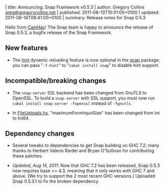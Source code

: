 | title: Announcing: Snap Framework v0.5.3
| author: Gregory Collins <greg@gregorycollins.net>
| published: 2011-08-13T10:01:00+0100
| updated: 2011-08-14T09:41:00+0100
| summary: Release notes for Snap 0.5.3

Hello from [CamHac](http://www.haskell.org/haskellwiki/CamHac)! The Snap team
is happy to announce the release of Snap 0.5.3, a bugfix release of the Snap
Framework.

## New features

  - The [hint](http://hackage.haskell.org/package/hint) dynamic reloading
    feature is now optional in the
    [snap](http://hackage.haskell.org/package/snap) package; you can pass
    "`-f-hint`" to "`cabal install snap`" to disable hint support.


## Incompatible/breaking changes

  - The `snap-server` SSL backend has been changed from GnuTLS to OpenSSL. To
    build a `snap-server` with SSL support, you must now run `cabal install
    snap-server -fopenssl` instead of `-fgnutls`.
  
  - In
    [FileUploads.hs](https://github.com/snapframework/snap-core/blob/0.5.3/src/Snap/Util/FileUploads.hs),
    "maximumFormInputSize" has been changed from Int to Int64.


## Dependency changes

  - Several tweaks to dependencies to get Snap building on GHC 7.2; many thanks
    to Herbert Valerio Riedel and Bryan O'Sullivan for contributing these
    patches.

  - *Updated, Aug 14, 2011*: Now that GHC 7.2 has been released, Snap 0.5.3 now
    requires base >= 4.3, meaning that it only works with GHC 7 and above. (We
    try to support the 2 most recent GHC versions.) Uploaded Snap 0.5.3.1 to
    fix the broken dependency.
